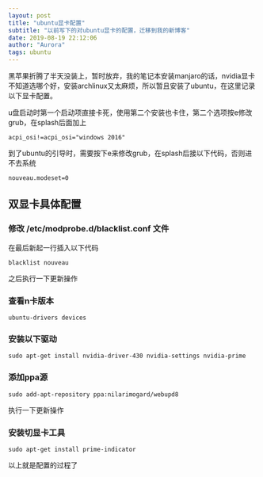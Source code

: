 ```yaml
---
layout: post
title: "ubuntu显卡配置"
subtitle: "以前写下的对ubuntu显卡的配置，迁移到我的新博客"
date: 2019-08-19 22:12:06
author: "Aurora"
tags: ubuntu
---
```

黑苹果折腾了半天没装上，暂时放弃，我的笔记本安装manjaro的话，nvidia显卡不知道选哪个好，安装archlinux又太麻烦，所以暂且安装了ubuntu，在这里记录以下显卡配置。

u盘启动时第一个启动项直接卡死，使用第二个安装也卡住，第二个选项按e修改grub，在splash后面加上

```
acpi_osi!=acpi_osi="windows 2016"
```

到了ubuntu的引导时，需要按下e来修改grub，在splash后接以下代码，否则进不去系统

```
nouveau.modeset=0
```

## 双显卡具体配置

### 修改 /etc/modprobe.d/blacklist.conf 文件
在最后新起一行插入以下代码

```
blacklist nouveau
```

之后执行一下更新操作

### 查看n卡版本

```
ubuntu-drivers devices
```

### 安装以下驱动

```
sudo apt-get install nvidia-driver-430 nvidia-settings nvidia-prime
```

### 添加ppa源

```
sudo add-apt-repository ppa:nilarimogard/webupd8
```

执行一下更新操作

### 安装切显卡工具

```
sudo apt-get install prime-indicator
```

以上就是配置的过程了
